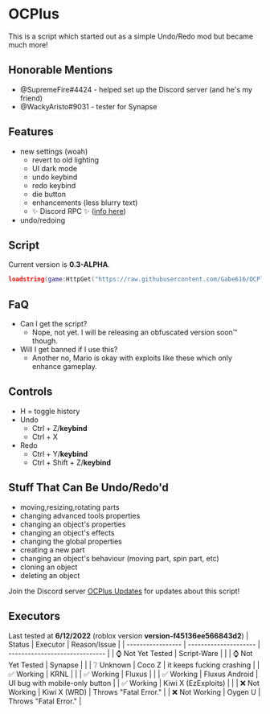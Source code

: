 # OCPlus
This is a script which started out as a simple Undo/Redo mod but became much more!

## Honorable Mentions
- @SupremeFire#4424 - helped set up the Discord server (and he's my friend)
- @WackyAristo#9031 - tester for Synapse
## Features
- new settings (woah)
  - revert to old lighting
  - UI dark mode
  - undo keybind
  - redo keybind
  - die button
  - enhancements (less blurry text)
  - ✨ Discord RPC ✨ ([info here](https://github.com/Gabe616/OCPlus/blob/main/DiscordRPC.md))
- undo/redoing
## Script
Current version is **0.3-ALPHA**.
```lua
loadstring(game:HttpGet("https://raw.githubusercontent.com/Gabe616/OCPlus/main/loader.lua"))()
```
## FaQ
- Can I get the script?
  - Nope, not yet. I will be releasing an obfuscated version soon™ though.
- Will I get banned if I use this?
  - Another no, Mario is okay with exploits like these which only enhance gameplay.
## Controls
- H = toggle history
- Undo
  - Ctrl + Z/__keybind__
  - Ctrl + X
- Redo
  - Ctrl + Y/__keybind__
  - Ctrl + Shift + Z/__keybind__
## Stuff That Can Be Undo/Redo'd
- moving,resizing,rotating parts
- changing advanced tools properties
- changing an object's properties
- changing an object's effects
- changing the global properties
- creating a new part
- changing an object's behaviour (moving part, spin part, etc)
- cloning an object
- deleting an object

Join the Discord server [OCPlus Updates](https://discord.gg/Mpw6b7vQfJ) for updates about this script!

## Executors
Last tested at **6/12/2022** (roblox version **version-f45136ee566843d2**)
| Status            | Executor              | Reason/Issue                   |
| ----------------- | --------------------- | ------------------------------ |
| ⌚ Not Yet Tested | Script-Ware           |                                |
| ⌚ Not Yet Tested | Synapse               |                                |
| ❔ Unknown        | Coco Z                | it keeps fucking crashing      |
| ✅ Working        | KRNL                  |                                |
| ✅ Working        | Fluxus                |                                |
| ✅ Working        | Fluxus Android        | UI bug with mobile-only button |
| ✅ Working        | Kiwi X (EzExploits)   |                                |
| ❌ Not Working    | Kiwi X (WRD)          | Throws "Fatal Error."          |
| ❌ Not Working    | Oygen U               | Throws "Fatal Error."          |